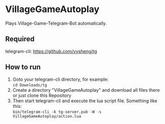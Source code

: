 # VillageGameAutoplay
Plays Village-Game-Telegram-Bot automatically.
## Required
telegram-cli:
https://github.com/vysheng/tg
## How to run
1. Goto your telegram-cli directory, for example:  
`cd Downloads/tg`
2. Create a directory "VillageGameAutoplay" and download all files there or just clone this Repository
3. Then start telegram-cli and execute the lua script file. Something like this:  
`bin/telegram-cli -k tg-server.pub -W -s VillageGameAutoplay/action.lua`
